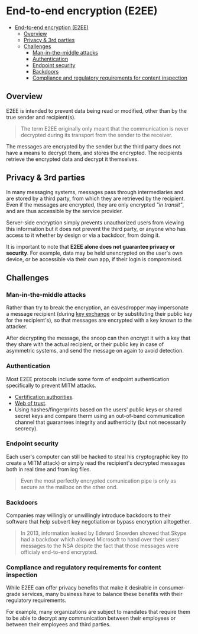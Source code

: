 # End-to-end encryption (E2EE)

- [End-to-end encryption (E2EE)](#end-to-end-encryption-e2ee)
  - [Overview](#overview)
  - [Privacy \& 3rd parties](#privacy--3rd-parties)
  - [Challenges](#challenges)
    - [Man-in-the-middle attacks](#man-in-the-middle-attacks)
    - [Authentication](#authentication)
    - [Endpoint security](#endpoint-security)
    - [Backdoors](#backdoors)
    - [Compliance and regulatory requirements for content inspection](#compliance-and-regulatory-requirements-for-content-inspection)

## Overview

E2EE is intended to prevent data being read or modified, other than by the true sender and recipient(s).

> The term E2EE originally only meant that the communication is never decrypted during its transport from the sender to the receiver.

The messages are encrypted by the sender but the third party does not have a means to decrypt them, and stores the encrypted. The recipients retrieve the encrypted data and decrypt it themselves.

## Privacy & 3rd parties

In many messaging systems, messages pass through intermediaries and are stored by a third party, from which they are retrieved by the recipient. Even if the messages are encrypted, they are only encrypted _"in transit"_, and are thus accessible by the service provider.

Server-side encryption simply prevents unauthorized users from viewing this information but it does not prevent the third party, or anyone who has access to it whether by design or via a backdoor, from doing it.

It is important to note that __E2EE alone does not guarantee privacy or security__. For example, data may be held unencrypted on the user's own device, or be accessible via their own app, if their login is compromised.

## Challenges

### Man-in-the-middle attacks

Rather than try to break the encryption, an eavesdropper may impersonate a message recipient (during [key exchange](../key_exchange/README.md) or by substituting their public key for the recipient's), so that messages are encrypted with a key known to the attacker.

After decrypting the message, the snoop can then encrypt it with a key that they share with the actual recipient, or their public key in case of asymmetric systems, and send the message on again to avoid detection.

### Authentication

Most E2EE protocols include some form of endpoint authentication specifically to prevent MITM attacks.

- [Certification authorities](https://en.wikipedia.org/wiki/Certificate_authority).
- [Web of trust](https://en.wikipedia.org/wiki/Web_of_trust).
- Using hashes/fingerprints based on the users' public keys or shared secret keys and compare therm using an out-of-band communication channel that guarantees integrity and authenticity (but not necessarily secrecy).

### Endpoint security

Each user's computer can still be hacked to steal his cryptographic key (to create a MITM attack) or simply read the recipient's decrypted messages both in real time and from log files.

> Even the most perfectly encrypted comunication pipe is only as secure as the mailbox on the other ond.

### Backdoors

Companies may willingly or unwillingly introduce backdoors to their software that help subvert key negotiation or bypass encryption alltogether.

> In 2013, information leaked by Edward Snowden showed that Skype had a backdoor which allowed Microsoft to hand over their users' messages to the NSA despite the fact that those messages were officialy end-to-end encrypted.

### Compliance and regulatory requirements for content inspection

While E2EE can offer privacy benefits that make it desirable in consumer-grade services, many business have to balance these benefits with their regulatory requirements.

For example, many organizations are subject to mandates that require them to be able to decrypt any communication between their employees or between their employees and third parties.
